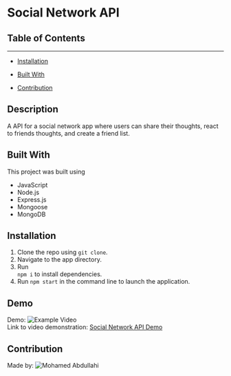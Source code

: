 # Social Network API

## Table of Contents 
------

* [Installation](#installation)

* [Built With](#builtWith)

* [Contribution](#contribution)

## Description

A API for a social network app where users can share their thoughts, react to friends thoughts, and create a friend list.

## Built With
This project was built using <br>
- JavaScript
- Node.js
- Express.js
- Mongoose
- MongoDB

## Installation

1. Clone the repo using `git clone`.
2. Navigate to the app directory.
3. Run <br> `npm i` to install dependencies.
4. Run `npm start` in the command line to launch the application.

## Demo

Demo: ![Example Video](./media/social.gif) <br>
Link to video demonstration: [Social Network API Demo](https://drive.google.com/file/d/1ZF6lMQ-oHjZ057X69WMKizhY89AoC_oM/view) <br>

## Contribution

Made by: ![Mohamed Abdullahi](https://github.com/mo9399)